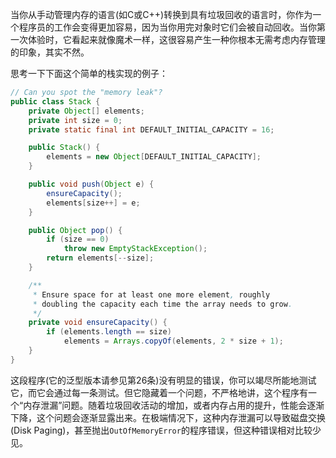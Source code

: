 当你从手动管理内存的语言(如C或C++)转换到具有垃圾回收的语言时，你作为一个程序员的工作会变得更加容易，因为当你用完对象时它们会被自动回收。当你第一次体验时，它看起来就像魔术一样，这很容易产生一种你根本无需考虑内存管理的印象，其实不然。

思考一下下面这个简单的栈实现的例子：  

```java
// Can you spot the "memory leak"?
public class Stack {
    private Object[] elements;
    private int size = 0;
    private static final int DEFAULT_INITIAL_CAPACITY = 16;

    public Stack() {
        elements = new Object[DEFAULT_INITIAL_CAPACITY];
    }

    public void push(Object e) {
        ensureCapacity();
        elements[size++] = e;
    }

    public Object pop() {
        if (size == 0)
            throw new EmptyStackException();
        return elements[--size];
    }

    /**
     * Ensure space for at least one more element, roughly
     * doubling the capacity each time the array needs to grow.
     */
    private void ensureCapacity() {
        if (elements.length == size)
            elements = Arrays.copyOf(elements, 2 * size + 1);
    }
}
```

这段程序(它的泛型版本请参见第26条)没有明显的错误，你可以竭尽所能地测试它，而它会通过每一条测试。但它隐藏着一个问题，不严格地讲，这个程序有一个“内存泄漏”问题。随着垃圾回收活动的增加，或者内存占用的提升，性能会逐渐下降，这个问题会逐渐显露出来。在极端情况下，这种内存泄漏可以导致磁盘交换(Disk Paging)，甚至抛出`OutOfMemoryError`的程序错误，但这种错误相对比较少见。

